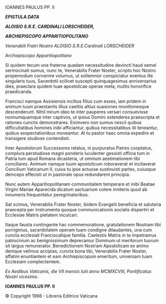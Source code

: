 IOANNES PAULUS PP. II

***EPISTULA DATA***

***ALOISIO S.R.E. CARDINALI LORSCHEIDER,***

***ARCHIEPISCOPO APPARITIOPOLITANO***

*Venerabili Fratri Nostro ALOISIO S.R.E.Cardinali LORSCHEIDER*

*Archiepiscopo Apparitiopolitano*

Si quidem tecum una fraterna quadam necessitudine devincti haud semel sermocinati sumus, nunc te, Venerabilis Frater Noster, scripto hoc Nostro propemodum convenire volumus, ut sollemnior conspiciatur eventus ille singularis tuus, Sacerdotii scilicet suscepti quinquagesimus anniversarius dies, praeclara quidem tuae apostolicae operae meta, multis honorifice praedicanda.

Francisci namque Assisiensis inclitus filius cum esses, iam pridem in animum tuum praestantis illius caelitis altius suasiones monitionesque descenderunt. Nihil mirum ideo te inter pauperes versari consuevisse nonnumquamque inter captivos, ut ipsius Domini ostenderes praescripta et rationes cunctis demonstrares. Enimvero non sumus nescii quibus difficultatibus homines inibi afficiantur, quibus necessitatibus illi teneantur, quibus exspectationibus moveantur. At tu pastor haec omnia expedire et transigere studiose contendisti.

Inter Apostolorum Successores relatus, in purpuratos Patres cooptatus, complura perstudiose magni ponderis luculenter gessisti officia tum in Patria tum apud Romana dicasteria, ut omnium aestimationem tibi conciliares. Animum namque tuum apostolicum roboraverat et incitaverat Concilium Vaticanum II, cuius tu ipse actuose sustinuisti partes, cuiusque deinceps effecisti ut in pastorale opus redundarent principia.

Nunc autem Apparitiopolitanam communitatem temperare et inibi Beatae Virgini Mariae Aparecida dicatum sactuarium colere inniteris quod ab innumeris frequentatur peregrinatoribus.

Sat scimus, Venerabilis Frater Noster, ibidem Evangelii beneficia et salutaria praecepta per instrumenta quoque communicationis socialis dispertiri et Ecclesiae Matris pietatem inculcari.

Itaque fausta contingente hac commemoratione, gratulationem Nostram tibi porrigimus, sacerdotalem operam tuam condigne dilaudantes, una cum cuncta ecclesiali Franciscalique familia. Caelestis Matris in te impetramus patrocinium ac benignissimum deprecamur Dominum ut meritorum tuorum sit largus remunerator. Benedictionem Nostram Apostolicam ex animo denique velimus accipias, cuncta bona tibi, Venerabilis Frater Noster, affatim enuntiantem et eam Archiepiscopum emeritum, universam tuam Ecclesiam complectentem.

*Ex Aedibus Vaticanis, die VII mensis Iulii anno MCMXCVIII, Pontificatus Nostri vicesimo.*

**IOANNES PAULUS PP. II**

© Copyright 1998 - Libreria Editrice Vaticana